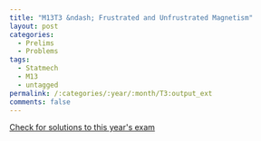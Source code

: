 ```yaml
---
title: "M13T3 &ndash; Frustrated and Unfrustrated Magnetism"
layout: post
categories:
  - Prelims
  - Problems
tags:
  - Statmech
  - M13
  - untagged
permalink: /:categories/:year/:month/T3:output_ext
comments: false
---
```

<object data="2013M3T.pdf" type="application/pdf" width="100%" height="500"></object>
<div class="message"><a href='https://princetonprelim.com/prelim/31/'>Check for solutions to this year's exam</a></div>
